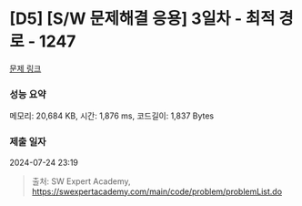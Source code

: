 # [D5] [S/W 문제해결 응용] 3일차 - 최적 경로 - 1247 

[문제 링크](https://swexpertacademy.com/main/code/problem/problemDetail.do?contestProbId=AV15OZ4qAPICFAYD) 

### 성능 요약

메모리: 20,684 KB, 시간: 1,876 ms, 코드길이: 1,837 Bytes

### 제출 일자

2024-07-24 23:19



> 출처: SW Expert Academy, https://swexpertacademy.com/main/code/problem/problemList.do